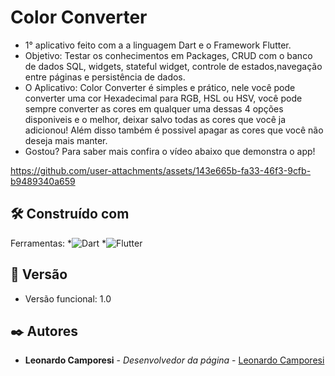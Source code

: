# Color Converter

* 1° aplicativo feito com a a linguagem Dart e o Framework Flutter.
* Objetivo: Testar os conhecimentos em Packages, CRUD com o banco de dados SQL, widgets, stateful widget, controle de estados,navegação entre páginas e persistência de dados.
* O Aplicativo: Color Converter é simples e prático, nele você pode converter uma cor Hexadecimal para RGB, HSL ou HSV, você pode sempre converter as cores em qualquer uma dessas 4 opções disponiveis e o melhor, deixar salvo todas as cores que você ja adicionou!
  Além disso também é possivel apagar as cores que você não deseja mais manter.
* Gostou? Para saber mais confira o vídeo abaixo que demonstra o app!

https://github.com/user-attachments/assets/143e665b-fa33-46f3-9cfb-b9489340a659


## 🛠️ Construído com

Ferramentas:
*![Dart](https://img.shields.io/badge/dart-%230175C2.svg?style=for-the-badge&logo=dart&logoColor=white)
*![Flutter](https://img.shields.io/badge/Flutter-%2302569B.svg?style=for-the-badge&logo=Flutter&logoColor=white)


## 📌 Versão

* Versão funcional: 1.0

## ✒️ Autores

* **Leonardo Camporesi** - *Desenvolvedor da página* - [Leonardo Camporesi]([https://github.com/linkParaPerfil](https://github.com/LeoInStorm))
